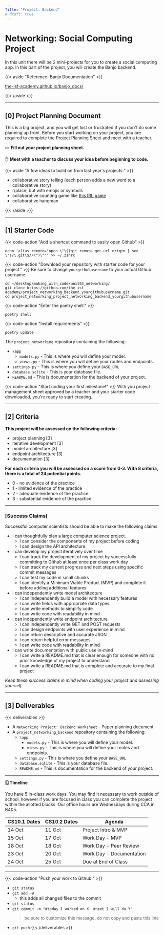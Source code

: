 ```yaml
---
Title: "Project: Backend"
# draft: true
---
```


# Networking: Social Computing Project

In this unit there will be 2 mini-projects for you to create a social computing app. In this part of the project, you will create the Banjo backend. 

{{< aside "Reference: Banjo Documentation" >}}

[the-isf-academy.github.io/banjo_docs/](https://the-isf-academy.github.io/banjo_docs/)

{{< /aside >}}


---

## [0] Project Planning Document

This is a big project, and you will get lost or frustrated if you don't do some planning up front.
Before you start working on your project, you are required to complete the Project Planning Sheet and meet with a teacher.

✏️ **Fill out your project planning sheet.**

✋ **Meet with a teacher to discuss your idea before beginning to code.**

{{< aside "A few ideas to build on from last year's projects:" >}}

- collaborative story telling (each person adds a new word to a collaborative story)
- r/place, but with emojis or symbols 
- collaborative counting game like [this IRL game](https://dramaresource.com/count-to-20/#:~:text=Sit%20or%20stand%20in%20a,start%20again%20from%20the%20beginning.)
- collaborative hangman

{{< /aside >}}

---

## [1] Starter Code

{{< code-action "Add a shortcut command to easily open Github" >}} 
```shell
echo 'alias remote="open \"\$(git remote get-url origin | sed \"s/\.git\$//\")\""' >> ~/.zshrc
```


{{< code-action "Download your repository with starter code for your project." >}} Be sure to change `yourgithubusername` to your actual Github username.

```shell
cd ~/desktop/making_with_code/unit03_networking/
git clone https://github.com/the-isf-academy/project_networking_backend_yourgithubusername.git
cd project_networking_project_networking_backend_yourgithubusername
```

{{< code-action "Enter the poetry shell." >}}
```shell
poetry shell
```

{{< code-action "Install requirements" >}}
```shell
poetry update
```

<!-- {{< code-action "Install Banjo" >}}
```shell
pip3 install django-banjo
``` -->

The `project_networking` repository containing the following:
  - `\app`
    - `models.py` - This is where you will define your model.
    - `views.py` - This is where you will define your routes and endpoints.
  - `settings.py` - This is where you define your `BASE_URL`
  - `database.sqlite` - This is your database file.
  - `README.md` - This is documentation for the backend of your project.

{{< code-action "Start coding your first milestone!" >}} With you project management sheet approved by a teacher and your starter code downloaded, you're ready to start creating.

---

## [2] Criteria


**This project will be assessed on the following criteria:**
- project planning [3]
- iterative development [3]
- model architecture [3]
- endpoint architecture [3]
- documentation [3]

**For each criteria you will be assessed on a score from 0-3. With 8 criteria, there is a total of 24 potential points.** 
- 0 - no evidence of the practice
- 1 - limited evidence of the practice
- 2 - adequate evidence of the practice
- 3 - substantial evidence of the practice

---

### [Success Claims]

Successful computer scientists should be able to make the following claims:
- I can thoughtfully plan a large computer science project.  
    - I can consider the components of my project before coding
    - I can design the API architecture 
- I can develop my project iteratively over time
    - I can track the development of my project by successfully committing to Github at least once per class work day
    - I can track my current progress and next steps using specific commit messages 
    - I can test my code in small chunks
    - I can identify a Minimum Viable Product (MVP) and complete it before adding additional features
- I can independently write model architecture
  - I can independently build a model with necessary features
  - I can write fields with appropriate data types
  - I can write methods to simplify code
  - I can write code with readability in mind
- I can independently write endpoint architecture
  - I can independently write GET and POST requests
  - I can design endpoints with user experience in mind
  - I can return descriptive and accurate JSON
  - I can return helpful error messages
  - I can write code with readability in mind 
- I can write documentation with public use in-mind
  - I can write a README.md that is clear enough for someone with no prior knowledge of my project to understand
  - I can write a README.md that is complete and accurate to my final project


*Keep these success claims in mind when coding your project and assessing yourself.*

---

## [3] Deliverables


{{< deliverables  >}}

- A `Networking Project: Backend Worksheet` - Paper planning document
- A `project_networking_backend` repository containing the following:
  - `\app`
    - `models.py` - This is where you will define your model.
    - `views.py` - This is where you will define your routes and endpoints.
  - `settings.py` - This is where you define your `BASE_URL`
  - `database.sqlite` - This is your database file.
  - `README.md` - This is documentation for the backend of your project.

---

**🗓️ Timeline**

You have 5 in-class work days. You may find it necessary to work outside of school, however if you are focused in class you can complete the project within the allotted blocks. Our office hours are Wednesdays during CCA in B405. 

| CS10.1 Dates | CS10.2 Dates | Agenda                         |
|--------------|--------------|--------------------------------|
| 14 Oct       | 11 Oct       | Project Intro & MVP |
| 15 Oct       | 17 Oct       | Work Day - MVP                 |
| 18 Oct       | 18 Oct       | Work Day - Peer Review         |
| 23 Oct       | 20 Oct       | Work Day - Documentation       |
| 24 Oct       | 25 Oct       | Due at End of Class            |

---

{{< code-action "Push your work to Github:" >}}
- `git status`
- `git add -A`
    - this adds all changed files to the commit
- `git status`
- `git commit -m "#today I worked on X  #next I will do Y"`
  > be sure to customize this message, do not copy and paste this line
- `git push`
{{< /deliverables >}}
